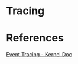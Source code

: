 # Tracing

# References
[Event Tracing - Kernel Doc](https://www.kernel.org/doc/html/latest/trace/events.html)